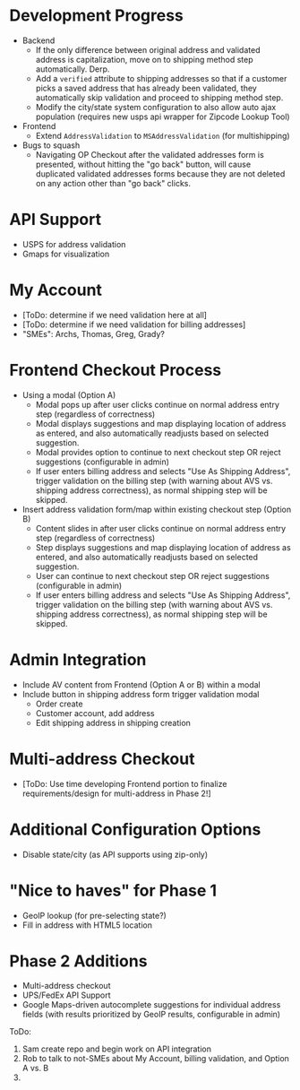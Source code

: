 # Development Progress
- Backend
  - If the only difference between original address and validated address is capitalization, move on to shipping method step automatically. Derp.
  - Add a ``verified`` attribute to shipping addresses so that if a customer picks a saved address that has already been validated, they automatically skip validation and proceed to shipping method step.
  - Modify the city/state system configuration to also allow auto ajax population (requires new usps api wrapper for Zipcode Lookup Tool)
- Frontend
	- Extend ``AddressValidation`` to ``MSAddressValidation`` (for multishipping)
- Bugs to squash
  - Navigating OP Checkout after the validated addresses form is presented, without hitting the "go back" button, will cause duplicated validated addresses forms because they are not deleted on any action other than "go back" clicks.

# API Support
- USPS for address validation
- Gmaps for visualization

# My Account
- [ToDo: determine if we need validation here at all]
- [ToDo: determine if we need validation for billing addresses]
- "SMEs": Archs, Thomas, Greg, Grady?

# Frontend Checkout Process
- Using a modal (Option A)
	- Modal pops up after user clicks continue on normal address entry step (regardless of correctness)
	- Modal displays suggestions and map displaying location of address as entered, and also automatically readjusts based on selected suggestion.
	- Modal provides option to continue to next checkout step OR reject suggestions (configurable in admin)
	- If user enters billing address and selects "Use As Shipping Address", trigger validation on the billing step (with warning about AVS vs. shipping address correctness), as normal shipping step will be skipped.
- Insert address validation form/map within existing checkout step (Option B)
	- Content slides in after user clicks continue on normal address entry step (regardless of correctness)
	- Step displays suggestions and map displaying location of address as entered, and also automatically readjusts based on selected suggestion.
	- User can continue to next checkout step OR reject suggestions (configurable in admin)
	- If user enters billing address and selects "Use As Shipping Address", trigger validation on the billing step (with warning about AVS vs. shipping address correctness), as normal shipping step will be skipped.

# Admin Integration
- Include AV content from Frontend (Option A or B) within a modal
- Include button in shipping address form trigger validation modal
	- Order create
	- Customer account, add address
	- Edit shipping address in shipping creation

# Multi-address Checkout
- [ToDo: Use time developing Frontend portion to finalize requirements/design for multi-address in Phase 2!]

# Additional Configuration Options
- Disable state/city (as API supports using zip-only)

# "Nice to haves" for Phase 1
- GeoIP lookup (for pre-selecting state?)
- Fill in address with HTML5 location

# Phase 2 Additions
- Multi-address checkout
- UPS/FedEx API Support
- Google Maps-driven autocomplete suggestions for individual address fields (with results prioritized by GeoIP results, configurable in admin)


ToDo:
1. Sam create repo and begin work on API integration
2. Rob to talk to not-SMEs about My Account, billing validation, and Option A vs. B
3. 
